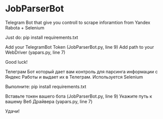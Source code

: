 # JobParserBot
Telegram Bot that give you controll to scrape inforamtion from Yandex Rabota + Selenium

Just do:
pip install requirements.txt

Add your TelegramBot Token (JobParserBot.py, line 9)
Add path to your WebDriver (yapars.py, line 7)

Good luck!

Телеграм Бот который дает вам контроль для парсинга информации с Яндекс Работы и выдает их в Телеграм. Используется Selenium

Выполните:
pip install requirements.txt

Вставьте токен вашего бота (JobParserBot.py, line 9)
Укажите путь к вашему Веб Драйвера (yapars.py, line 7)

Удачи!
